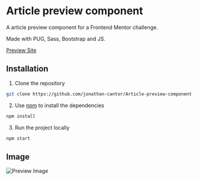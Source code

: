 # Article preview component

A article preview component for a Frontend Mentor challenge.

Made with PUG, Sass, Bootstrap and JS.

[Preview Site](https://jonathan-cantor.github.io/Article-preview-component/)

## Installation

1. Clone the repository
``` bash
git clone https://github.com/jonathan-cantor/Article-preview-component.git
```

2. Use [npm](https://nodejs.org/en/) to install the dependencies
``` bash
npm install
```

3. Run the project locally
``` bash
npm start
```

## Image

![Preview Image](https://res.cloudinary.com/dz209s6jk/image/upload/q_auto,g_north,w_800,h_600,c_fill/Screenshots/mhpx2ywxeb5ngo45imz7.jpg)
